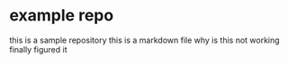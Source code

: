 # example repo
this is a sample repository
this is a markdown file
why is this not working
finally figured it 
